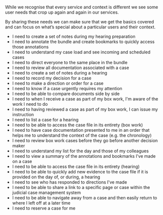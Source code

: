 While we recognise that every service and context is different we see some user needs that crop up again and again in our services.

By sharing these needs we can make sure that we get the basics covered and can focus on what’s special about a particular users and their context.

 - I need to create a set of notes during my hearing preparation
 - I need to annotate the bundle and create bookmarks to quickly access those annotations
 - I need to understand my case load and see incoming and scheduled cases
 - I need to direct everyone to the same place in the bundle
 - I need to review all documentation associated with a case
 - I need to create a set of notes during a hearing
 - I need to record my decision for a case
 - I need to make a direction or order for a case
 - I need to know if a case urgently requires my attention
 - I need to be able to compare documents side by side
 - I need to when I receive a case as part of my box work, I'm aware of the work I need to do
 - I need to having reviewed a case as part of my box work, I can issue my instruction
 - I need to list a case for a hearing
 - I need to be able to access the case file in its entirety (box work)
 - I need to have case documentation presented to me in an order that helps me to understand the context of the case (e.g. the chronology)
 - I need to review box work cases before they go before another decision maker
 - I need to understand my list for the day and those of my colleagues
 - I need to view a summary of the annotations and bookmarks I've made on a case
 - I need to be able to access the case file in its entirety (hearing)
 - I need to be able to quickly add new evidence to the case file if it is provided on the day of, or during, a hearing
 - I need to see who has responded to directions I've made
 - I need to be able to share a link to a specific page or case within the judicial case management system
 - I need to be able to navigate away from a case and then easily return to where I left off at a later time
 - I need to reserve a case for me
